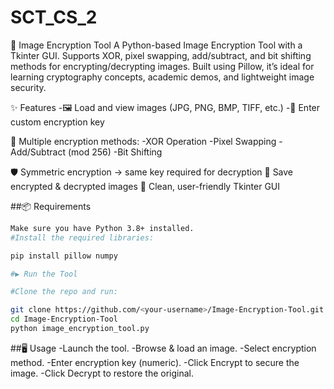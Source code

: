 # SCT_CS_2
🔐 Image Encryption Tool
 A Python-based Image Encryption Tool with a Tkinter GUI. Supports XOR, pixel swapping, add/subtract, and bit shifting methods for encrypting/decrypting images. Built using Pillow, it’s ideal for learning cryptography concepts, academic demos, and lightweight image security.

✨ Features
 -🖼️ Load and view images (JPG, PNG, BMP, TIFF, etc.)
 -🔑 Enter custom encryption key

🔄 Multiple encryption methods:
 -XOR Operation
 -Pixel Swapping
 -Add/Subtract (mod 256)
 -Bit Shifting

🛡️ Symmetric encryption → same key required for decryption
💾 Save encrypted & decrypted images
🎨 Clean, user-friendly Tkinter GUI

##📦 Requirements
```bash
Make sure you have Python 3.8+ installed.
#Install the required libraries:

pip install pillow numpy

#▶️ Run the Tool

#Clone the repo and run:

git clone https://github.com/<your-username>/Image-Encryption-Tool.git
cd Image-Encryption-Tool
python image_encryption_tool.py

```

##🖥️ Usage
-Launch the tool.
-Browse & load an image.
-Select encryption method.
-Enter encryption key (numeric).
-Click Encrypt to secure the image.
-Click Decrypt to restore the original.
